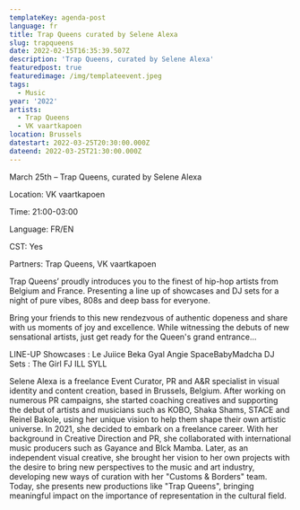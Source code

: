 ```yaml
---
templateKey: agenda-post
language: fr
title: Trap Queens curated by Selene Alexa
slug: trapqueens
date: 2022-02-15T16:35:39.507Z
description: 'Trap Queens, curated by Selene Alexa'
featuredpost: true
featuredimage: /img/templateevent.jpeg
tags:
  - Music
year: '2022'
artists:
  - Trap Queens
  - VK vaartkapoen
location: Brussels
datestart: 2022-03-25T20:30:00.000Z
dateend: 2022-03-25T21:30:00.000Z
---
```

March 25th – Trap Queens, curated by Selene Alexa

Location: VK vaartkapoen

Time: 21:00-03:00

Language: FR/EN

CST: Yes

Partners: Trap Queens, VK vaartkapoen

Trap Queens’ proudly introduces you to the finest of hip-hop artists from Belgium and France. Presenting a line up of showcases and DJ sets for a night of pure vibes, 808s and deep bass for everyone.

Bring your friends to this new rendezvous of authentic dopeness and share with us moments of joy and excellence. While witnessing the debuts of new sensational artists, just get ready for the Queen's grand entrance…

LINE-UP
Showcases :
Le Juiice
Beka Gyal
Angie
SpaceBabyMadcha
DJ Sets :
The Girl FJ
ILL SYLL

Selene Alexa is a freelance Event Curator, PR and A&R specialist in visual identity and content creation, based in Brussels, Belgium. After working on numerous PR campaigns, she started coaching creatives and supporting the debut of artists and musicians such as KOBO, Shaka Shams, STACE and Reinel Bakole, using her unique vision to help them shape their own artistic universe. In 2021, she decided to embark on a freelance career. With her background in Creative Direction and PR, she collaborated with international music producers such as Gayance and Blck Mamba. Later, as an independent visual creative, she brought her vision to her own projects with the desire to bring new perspectives to the music and art industry, developing new ways of curation with her "Customs & Borders" team. Today, she presents new productions like "Trap Queens", bringing meaningful impact on the importance of representation in the cultural field.
